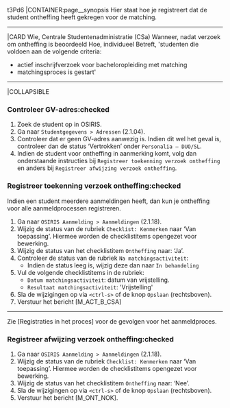 t3Pd6
|CONTAINER:page__synopsis
Hier staat hoe je registreert dat de student ontheffing heeft gekregen voor de matching.
_____
|CARD
Wie, Centrale Studentenadministratie (CSa)
Wanneer, nadat verzoek om ontheffing is beoordeeld
Hoe, individueel
Betreft, 'studenten die voldoen aan de volgende criteria:

- actief inschrijfverzoek voor bacheloropleiding met matching
- matchingsproces is gestart'
_____
|COLLAPSIBLE
### Controleer GV-adres:checked
1. Zoek de student op in OSIRIS.
1. Ga naar `Studentgegevens > Adressen` (2.1.04).
1. Controleer dat er geen GV-adres aanwezig is. Indien dit wel het geval is, controleer dan de status ‘Vertrokken’ onder `Personalia – DUO/SL`.
1. Indien de student voor ontheffing in aanmerking komt, volg dan onderstaande instructies bij `Registreer toekenning verzoek ontheffing` en anders bij `Registreer afwijzing verzoek ontheffing`.

### Registreer toekenning verzoek ontheffing:checked
Indien een student meerdere aanmeldingen heeft, dan kun je ontheffing voor alle aanmeldprocessen registreren.

1. Ga naar `OSIRIS Aanmelding > Aanmeldingen` (2.1.18).
1. Wijzig de status van de rubriek `Checklist: Kenmerken` naar ‘Van toepassing’. Hiermee worden de checklistitems opengezet voor bewerking.
1. Wijzig de status van het checklistitem `Ontheffing` naar: ‘Ja’.
1. Controleer de status van de rubriek `Na matchingsactiviteit`:
    - Indien de status leeg is, wijzig deze dan naar `In behandeling`
1. Vul de volgende checklistitems in de rubriek:
    - `Datum matchingsactiviteit`: datum van vrijstelling.
    - `Resultaat matchingsactiviteit`: 'Vrijstelling'
1. Sla de wijzigingen op via `<ctrl-s>` of de knop `Opslaan` (rechtsboven).
1. Verstuur het bericht [M_ACT_B_CSA]

-----

Zie [Registraties in het proces] voor de gevolgen voor het aanmeldproces.

### Registreer afwijzing verzoek ontheffing:checked
1. Ga naar `OSIRIS Aanmelding > Aanmeldingen` (2.1.18).
1. Wijzig de status van de rubriek `Checklist: Kenmerken` naar ‘Van toepassing’. Hiermee worden de checklistitems opengezet voor bewerking.
1. Wijzig de status van het checklistitem `Ontheffing` naar: ‘Nee’.
1. Sla de wijzigingen op via `<ctrl-s>` of de knop `Opslaan` (rechtsboven).
1. Verstuur het bericht [M_ONT_NOK].
